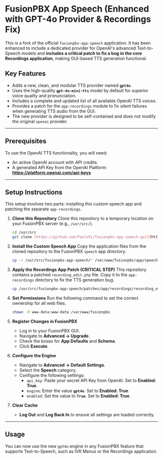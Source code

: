 # FusionPBX App Speech (Enhanced with GPT-4o Provider & Recordings Fix)

This is a fork of the official `fusionpbx-app-speech` application. It has been enhanced to include a dedicated provider for OpenAI's advanced Text-to-Speech models and **includes a critical patch to fix a bug in the core Recordings application**, making GUI-based TTS generation functional.

## Key Features

* Adds a new, clean, and modular TTS provider named **`gpt4o`**.
* Uses the high-quality **`gpt-4o-mini-tts`** model by default for superior voice quality and pronunciation.
* Includes a complete and updated list of all available OpenAI TTS voices.
* Provides a patch for the `app-recordings` module to fix silent failures when generating TTS audio from the GUI.
* The new provider is designed to be self-contained and does not modify the original `openai` provider.

---

## Prerequisites

To use the OpenAI TTS functionality, you will need:

* An active OpenAI account with API credits.
* A generated API Key from the OpenAI Platform: **https://platform.openai.com/api-keys**

---

## Setup Instructions

This setup involves two parts: installing this custom speech app and patching the separate `app-recordings`.

1.  **Clone this Repository**
    Clone this repository to a temporary location on your FusionPBX server (e.g., `/usr/src/`).
    ```bash
    cd /usr/src
    git clone [https://github.com/PaoloVi/fusionpbx-app-speech.git](https://github.com/PaoloVi/fusionpbx-app-speech.git)
    ```

2.  **Install the Custom Speech App**
    Copy the application files from the cloned repository to the FusionPBX `speech` app directory.
    ```bash
    cp -r /usr/src/fusionpbx-app-speech/* /var/www/fusionpbx/app/speech/
    ```

3.  **Apply the Recordings App Patch (CRITICAL STEP)**
    This repository contains a patched `recording_edit.php` file. Copy it to the `app-recordings` directory to fix the TTS generation bug.
    ```bash
    cp /usr/src/fusionpbx-app-speech/patches/app/recordings/recording_edit.php /var/www/fusionpbx/app/recordings/
    ```

4.  **Set Permissions**
    Run the following command to set the correct ownership for all web files.
    ```bash
    chown -R www-data:www-data /var/www/fusionpbx
    ```

5.  **Register Changes in FusionPBX**
    * Log in to your FusionPBX GUI.
    * Navigate to **Advanced -> Upgrade**.
    * Check the boxes for **App Defaults** and **Schema**.
    * Click **Execute**.

6.  **Configure the Engine**
    * Navigate to **Advanced -> Default Settings**.
    * Select the **Speech** category.
    * Configure the following settings:
        * `api_key`: Paste your secret API Key from OpenAI. Set to **Enabled: True**.
        * `engine`: Enter the value **`gpt4o`**. Set to **Enabled: True**.
        * `enabled`: Set the value to **`True`**. Set to **Enabled: True**.

7.  **Clear Cache**
    * **Log Out** and **Log Back In** to ensure all settings are loaded correctly.

---

## Usage

You can now use the new `gpt4o` engine in any FusionPBX feature that supports Text-to-Speech, such as IVR Menus or the Recordings application.

